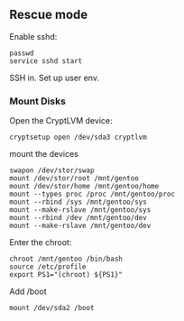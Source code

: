 ## Rescue mode

Enable sshd: 

```
passwd
service sshd start
```

SSH in. Set up user env. 



### Mount Disks

Open the CryptLVM device: 

```
cryptsetup open /dev/sda3 cryptlvm
```

mount the devices

```
swapon /dev/stor/swap 
mount /dev/stor/root /mnt/gentoo
mount /dev/stor/home /mnt/gentoo/home
mount --types proc /proc /mnt/gentoo/proc
mount --rbind /sys /mnt/gentoo/sys
mount --make-rslave /mnt/gentoo/sys
mount --rbind /dev /mnt/gentoo/dev
mount --make-rslave /mnt/gentoo/dev 
```

Enter the chroot: 

```
chroot /mnt/gentoo /bin/bash 
source /etc/profile 
export PS1="(chroot) ${PS1}"
```

Add /boot

```
mount /dev/sda2 /boot
```

